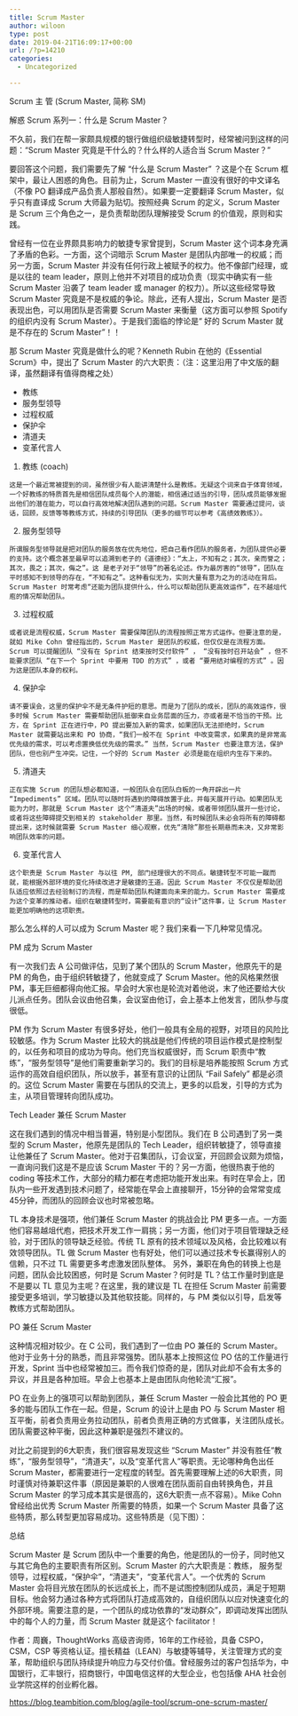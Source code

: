 ```yaml
---
title: Scrum Master
author: wiloon
type: post
date: 2019-04-21T16:09:17+00:00
url: /?p=14210
categories:
  - Uncategorized

---
```

Scrum 主 管 (Scrum Master, 简称 SM)
  
解惑 Scrum 系列一：什么是 Scrum Master？
  
不久前，我们在帮一家颇具规模的银行做组织级敏捷转型时，经常被问到这样的问题：“Scrum Master 究竟是干什么的？什么样的人适合当 Scrum Master？”

要回答这个问题，我们需要先了解 “什么是 Scrum Master” ？这是个在 Scrum 框架中，最让人困惑的角色。目前为止，Scrum Master 一直没有很好的中文译名（不像 PO 翻译成产品负责人那般自然）。如果要一定要翻译 Scrum Master，似乎只有直译成 Scrum 大师最为贴切。按照经典 Scrum 的定义，Scrum Master 是 Scrum 三个角色之一，是负责帮助团队理解接受 Scrum 的价值观，原则和实践。

曾经有一位在业界颇具影响力的敏捷专家曾提到，Scrum Master 这个词本身充满了矛盾的色彩。一方面，这个词暗示 Scrum Master 是团队内部唯一的权威；而另一方面，Scrum Master 并没有任何行政上被赋予的权力。他不像部门经理，或是以往的 team leader，原则上他并不对项目的成功负责（现实中确实有一些 Scrum Master 沿袭了 team leader 或 manager 的权力）。所以这些经常导致 Scrum Master 究竟是不是权威的争论。除此，还有人提出，Scrum Master 是否表现出色，可以用团队是否需要 Scrum Master 来衡量（这方面可以参照 Spotify 的组织内没有 Scrum Master）。于是我们面临的悖论是“ 好的 Scrum Master 就是不存在的 Scrum Master”！！

那 Scrum Master 究竟是做什么的呢？Kenneth Rubin 在他的《Essential Scrum》中，提出了 Scrum Master 的六大职责：（注：这里沿用了中文版的翻译，虽然翻译有值得商榷之处）

  * 教练
  * 服务型领导
  * 过程权威
  * 保护伞
  * 清道夫
  * 变革代言人

  1. 教练 (coach)
  
    这是一个最近常被提到的词，虽然很少有人能讲清楚什么是教练。无疑这个词来自于体育领域，一个好教练的特质首先是相信团队成员每个人的潜能，相信通过适当的引导，团队成员能够发掘出他们的潜在能力，可以自行高效地解决团队遇到的问题。Scrum Master 需要通过提问，谈话，回顾，反馈等等教练方式，持续的引导团队（更多的细节可以参考《高绩效教练》）。 
  2. 服务型领导
  
    所谓服务型领导就是把对团队的服务放在优先地位，把自己看作团队的服务者，为团队提供必要的支持。这个概念甚至最早可以追溯到老子的《道德经》：“太上，不知有之；其次，亲而誉之；其次，畏之；其次，侮之”。这 是老子对于“领导”的著名论述。作为最厉害的“领导”，团队在平时感知不到领导的存在，“不知有之”。这种看似无为，实则大量有意为之为的活动在背后。Scrum Master 时常考虑“还能为团队提供什么，什么可以帮助团队更高效运作”，在不越俎代庖的情况帮助团队。

  3. 过程权威
  
    或者说是流程权威，Scrum Master 需要保障团队的流程按照正常方式运作。但要注意的是，就如 Mike Cohn 曾经指出的，Scrum Master 是团队的权威，但仅仅是在流程方面。Scrum 可以提醒团队 “没有在 Sprint 结束按时交付软件” ， “没有按时召开站会” ，但不能要求团队 “在下一个 Sprint 中要用 TDD 的方式” ，或者 “要用结对编程的方式” 。因为这是团队本身的权利。

  4. 保护伞
  
    请不要误会，这里的保护伞不是无条件护短的意思。而是为了团队的成长，团队的高效运作，很多时候 Scrum Master 需要帮助团队抵御来自业务层面的压力，亦或者是不恰当的干预。比方，在 Sprint 正在进行中，PO 提出要加入新的需求，如果团队无法拒绝时，Scrum Master 就需要站出来和 PO 协商，“我们一般不在 Sprint 中改变需求，如果真的是非常高优先级的需求，可以考虑置换低优先级的需求。” 当然，Scrum Master 也要注意方法，保护团队，但也别产生冲突。记住，一个好的 Scrum Master 必须是能在组织内生存下来的。

  5. 清道夫
  
    正在实施 Scrum 的团队想必都知道，一般团队会在团队白板的一角开辟出一片 “Impediments” 区域。团队可以随时将遇到的障碍放置于此，并每天展开行动。如果团队无能为力时，那就是 Scrum Master 这个“清道夫”出场的时候，或者带领团队展开一些讨论，或者将这些障碍提交到相关的 stakeholder 那里。当然，有时候团队未必会将所有的障碍都提出来，这时候就需要 Scrum Master 细心观察，优先“清除”那些长期悬而未决，又非常影响团队效率的问题。

  6. 变革代言人
  
    这个职责是 Scrum Master 与以往 PM, 部门经理很大的不同点。敏捷转型不可能一蹴而就，能根据外部环境的变化持续改进才是敏捷的王道。因此 Scrum Master 不仅仅是帮助团队适应依照过去经验制订的流程，而是帮助团队构建面向未来的能力。Scrum Master 需要成为这个变革的推动者。组织在敏捷转型时，需要能有意识的“设计”这件事，让 Scrum Master 能更加明确他的这项职责。

那么怎么样的人可以成为 Scrum Master 呢？我们来看一下几种常见情况。

PM 成为 Scrum Master
  
有一次我们去 A 公司做评估，见到了某个团队的 Scrum Master，他原先干的是 PM 的角色，由于组织转敏捷了，他就变成了 Scrum Master。他的风格果然很 PM，事无巨细都得向他汇报。早会时大家也是轮流对着他说，末了他还要给大伙儿派点任务。团队会议由他召集，会议室由他订，会上基本上他发言，团队参与度很低。

PM 作为 Scrum Master 有很多好处，他们一般具有全局的视野，对项目的风险比较敏感。作为 Scrum Master 比较大的挑战是他们传统的项目运作模式是控制型的，以任务和项目的成功为导向。他们充当权威很好，而 Scrum 职责中“教练”，“服务型领导”是他们需要重新学习的。我们的目标是培养能按照 Scrum 方式运作的高效自组织团队，所以放手，甚至有意识的让团队 “Fail Safely” 都是必须的。这位 Scrum Master 需要在与团队的交流上，更多的以启发，引导的方式为主，从项目管理转向团队成功。

Tech Leader 兼任 Scrum Master
  
这在我们遇到的情况中相当普遍，特别是小型团队。我们在 B 公司遇到了另一类型的 Scrum Master，他原先是团队的 Tech Leader，组织转敏捷了，领导直接让他兼任了 Scrum Master。他对于召集团队，订会议室，开回顾会议颇为烦恼，一直询问我们这是不是应该 Scrum Master 干的？另一方面，他很热衷于他的 coding 等技术工作，大部分的精力都在考虑把功能开发出来。有时在早会上，团队内一些开发遇到技术问题了，经常能在早会上直接聊开，15分钟的会常常变成45分钟，而团队的回顾会议也时常被忽略。

TL 本身技术是强项，他们兼任 Scrum Master 的挑战会比 PM 更多一点。一方面他们容易越俎代庖，把技术开发工作一肩挑；另一方面，他们对于项目管理缺乏经验，对于团队的领导缺乏经验。传统 TL 原有的技术领域以及风格，会比较难以有效领导团队。TL 做 Scrum Master 也有好处，他们可以通过技术专长赢得别人的信赖，只不过 TL 需要更多考虑激发团队整体。 另外，兼职在角色的转换上也是问题，团队会比较困惑，何时是 Scrum Master？何时是 TL？估工作量时到底是不是要以 TL 意见为主呢？在这里，我的建议是 TL 在担任 Scrum Master 前需要接受更多培训，学习敏捷以及其他软技能。同样的，与 PM 类似以引导，启发等教练方式帮助团队。

PO 兼任 Scrum Master
  
这种情况相对较少。在 C 公司，我们遇到了一位由 PO 兼任的 Scrum Master。他对于业务十分的熟悉，而且非常强势。团队基本上按照这位 PO 估的工作量进行开发，Sprint 当中也经常被加三。而令我们惊奇的是，团队对此却不会有太多的异议，并且是各种加班。早会上也基本上是由团队向他轮流“汇报”。

PO 在业务上的强项可以帮助到团队，兼任 Scrum Master 一般会比其他的 PO 更多的能与团队工作在一起。但是，Scrum 的设计上是由 PO 与 Scrum Master 相互平衡，前者负责用业务拉动团队，前者负责用正确的方式做事，关注团队成长。团队需要这种平衡，因此这种兼职是强烈不建议的。

对比之前提到的6大职责，我们很容易发现这些 “Scrum Master” 并没有胜任“教练”，“服务型领导”，“清道夫”，以及“变革代言人”等职责。无论哪种角色出任 Scrum Master，都需要进行一定程度的转型。首先需要理解上述的6大职责，同时谨慎对待兼职这件事（原因是兼职的人很难在团队面前自由转换角色，并且 Scrum Master 的学习成本其实是很高的，这6大职责一点不容易）。Mike Cohn 曾经给出优秀 Scrum Master 所需要的特质，如果一个 Scrum Master 具备了这些特质，那么转型更加容易成功。这些特质是（见下图）：

总结
  
Scrum Master 是 Scrum 团队中一个重要的角色，他是团队的一份子，同时他又与其它角色的主要职责有所区别。Scrum Master 的六大职责是：教练， 服务型领导，过程权威，“保护伞”，“清道夫”，“变革代言人”。一个优秀的 Scrum Master 会将目光放在团队的长远成长上，而不是试图控制团队成员，满足于短期目标。他会努力通过各种方式将团队打造成高效的，自组织团队以应对快速变化的外部环境。需要注意的是，一个团队的成功依靠的“发动群众”，即调动发挥出团队中的每个人的力量，而 Scrum Master 就是这个 facilitator！

作者：周巍，ThoughtWorks 高级咨询师，16年的工作经验，具备 CSPO，CSM，CSP 等资格认证。擅长精益（LEAN）与敏捷等辅导，关注管理方式的变革，帮助组织与团队持续提升响应力与交付价值。曾经服务过的客户包括华为，中国银行，汇丰银行，招商银行，中国电信这样的大型企业，也包括像 AHA 社会创业学院这样的创业孵化器。

https://blog.teambition.com/blog/agile-tool/scrum-one-scrum-master/
